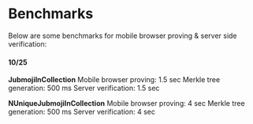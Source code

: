 # Benchmarks

Below are some benchmarks for mobile browser proving & server side verification:

#### 10/25

**JubmojiInCollection**
Mobile browser proving: 1.5 sec
Merkle tree generation: 500 ms
Server verification: 1.5 sec

**NUniqueJubmojiInCollection**
Mobile browser proving: 4 sec
Merkle tree generation: 500 ms
Server verification: 4 sec
